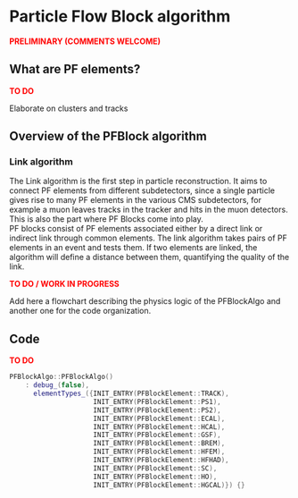 # Particle Flow Block algorithm
<span style="color:red">**PRELIMINARY (COMMENTS WELCOME)**</span>

## What are PF elements?
<span style="color:red">**TO DO**</span>

Elaborate on clusters and tracks

## Overview of the PFBlock algorithm

### Link algorithm
The Link algorithm is the first step in particle reconstruction. It aims to connect PF elements from different subdetectors, since a single particle gives rise to many PF elements in the various CMS subdetectors, for example a muon leaves tracks in the tracker and hits in the muon detectors. This is also the part where PF Blocks come into play. 
<br>
PF blocks consist of PF elements associated either by a direct link or indirect link through common elements. The link algorithm takes pairs of PF elements in an event and tests them. If two elements are linked, the algorithm will define a distance between them, quantifying the quality of the link. 

<span style="color:red">**TO DO / WORK IN PROGRESS**</span>

Add here a flowchart describing the physics logic of the PFBlockAlgo and another one for the code organization.

## Code
<span style="color:red">**TO DO**</span>

```c++ title="PFBlockAlgo.cc"
PFBlockAlgo::PFBlockAlgo()
    : debug_(false),
      elementTypes_({INIT_ENTRY(PFBlockElement::TRACK),
                     INIT_ENTRY(PFBlockElement::PS1),
                     INIT_ENTRY(PFBlockElement::PS2),
                     INIT_ENTRY(PFBlockElement::ECAL),
                     INIT_ENTRY(PFBlockElement::HCAL),
                     INIT_ENTRY(PFBlockElement::GSF),
                     INIT_ENTRY(PFBlockElement::BREM),
                     INIT_ENTRY(PFBlockElement::HFEM),
                     INIT_ENTRY(PFBlockElement::HFHAD),
                     INIT_ENTRY(PFBlockElement::SC),
                     INIT_ENTRY(PFBlockElement::HO),
                     INIT_ENTRY(PFBlockElement::HGCAL)}) {}
```